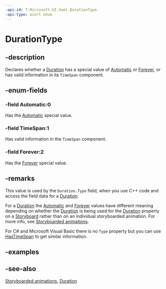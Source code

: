```yaml
---
-api-id: T:Microsoft.UI.Xaml.DurationType
-api-type: winrt enum
---
```


<!-- Enumeration syntax
public enum Microsoft.UI.Xaml.DurationType : int
-->

# DurationType

## -description

Declares whether a [Duration](duration.md) has a special value of [Automatic](durationhelper_automatic.md) or [Forever](durationhelper_forever.md), or has valid information in its `TimeSpan` component.

## -enum-fields

### -field Automatic:0

Has the [Automatic](durationhelper_automatic.md) special value.

### -field TimeSpan:1

Has valid information in the `TimeSpan` component.

### -field Forever:2

Has the [Forever](durationhelper_forever.md) special value.

## -remarks

This value is used by the `Duration.Type` field, when you use C++ code and access the field data for a [Duration](duration.md).

For a [Duration](duration.md) the [Automatic](durationhelper_automatic.md) and [Forever](durationhelper_forever.md) values have different meaning depending on whether the [Duration](duration.md) is being used for the [Duration](../microsoft.ui.xaml.media.animation/timeline_duration.md) property on a [Storyboard](visualstate_storyboard.md) rather than on an individual storyboarded animation. For more info, see [Storyboarded animations](/windows/uwp/graphics/storyboarded-animations).

For C# and Microsoft Visual Basic there is no `Type` property but you can use [HasTimeSpan](duration_hastimespan.md) to get similar information.

## -examples

## -see-also

[Storyboarded animations](/windows/uwp/graphics/storyboarded-animations), [Duration](duration.md)
